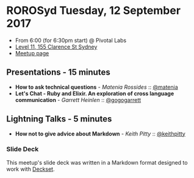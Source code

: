 # ROROSyd Tuesday, 12 September 2017

- From 6:00 (for 6:30pm start) @ Pivotal Labs
- [Level 11, 155 Clarence St Sydney](https://goo.gl/maps/k6v9wdomLWF2)
- [Meetup page](https://www.meetup.com/Ruby-On-Rails-Oceania-Sydney/events/wfzqbmywmbqb/)

## Presentations - 15 minutes

- **How to ask technical questions** - _Matenia Rossides_ :: [@matenia](https://twitter.com/matenia) 
- **Let's Chat - Ruby and Elixir. An exploration of cross language communication** - _Garrett Heinlen_ :: [@gogogarrett](https://twitter.com/gogogarrett)

## Lightning Talks - 5 minutes

- **How not to give advice about Markdown** - _Keith Pitty_ :: [@keithpitty](https://twitter.com/keithpitty)

### Slide Deck

This meetup's slide deck was written in a Markdown format designed to work with
[Deckset](https://www.decksetapp.com/).
